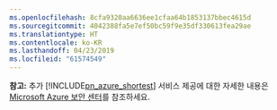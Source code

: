 ```yaml
---
ms.openlocfilehash: 8cfa9320aa6636ee1cfaa64b1853137bbec4615d
ms.sourcegitcommit: 4042388fa5e7ef50bc59f9e35df330613fea29ae
ms.translationtype: HT
ms.contentlocale: ko-KR
ms.lasthandoff: 04/23/2019
ms.locfileid: "61574549"
---
```

**참고:** 추가 [!INCLUDE[pn_azure_shortest](pn-azure-shortest.md)] 서비스 제공에 대한 자세한 내용은 [Microsoft Azure 보안 센터](https://azure.microsoft.com/support/trust-center/)를 참조하세요.